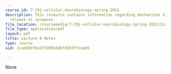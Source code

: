 ```yaml
---
course_id: 7-29j-cellular-neurobiology-spring-2012
description: This resource contains information regarding mechanisms of transmitter
  release at synapses.
file_location: /coursemedia/7-29j-cellular-neurobiology-spring-2012/2cae03bfbe2f39985dd6fd265ffcea85_MIT7_29JS12_lecture8.pdf
file_type: application/pdf
layout: pdf
title: Lecture 8 Notes
type: course
uid: 2cae03bfbe2f39985dd6fd265ffcea85

---
```

None